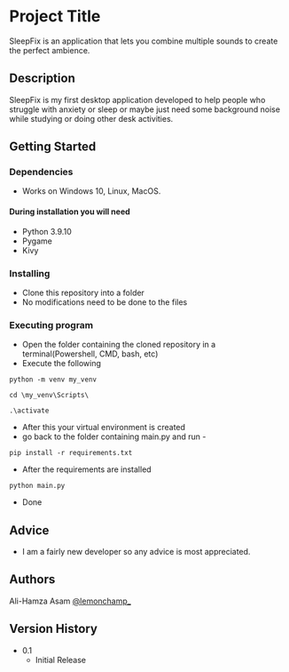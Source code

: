 # Project Title

SleepFix is an application that lets you combine multiple sounds to create the perfect ambience.

## Description

SleepFix is my first desktop application developed to help people who struggle with anxiety or sleep or maybe just need some background noise while studying or doing other desk activities.

## Getting Started

### Dependencies

* Works on Windows 10, Linux, MacOS.
#### During installation you will need
* Python 3.9.10
* Pygame
* Kivy


### Installing

* Clone this repository into a folder
* No modifications need to be done to the files

### Executing program

* Open the folder containing the cloned repository in a terminal(Powershell, CMD, bash, etc)
* Execute the following
```
python -m venv my_venv
```
```
cd \my_venv\Scripts\
```
```
.\activate
```
* After this your virtual environment is created
* go back to the folder containing main.py and run -
```
pip install -r requirements.txt
```
* After the requirements are installed
```
python main.py
```
* Done
## Advice

* I am a fairly new developer so any advice is most appreciated.

## Authors

Ali-Hamza Asam 
[@lemonchamp_](https://twitter.com/lemonchamp_)

## Version History

* 0.1
    * Initial Release
